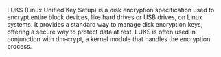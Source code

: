 LUKS (Linux Unified Key Setup) is a disk encryption specification used to encrypt entire block devices, like hard drives or USB drives, on Linux systems. It provides a standard way to manage disk encryption keys, offering a secure way to protect data at rest. LUKS is often used in conjunction with dm-crypt, a kernel module that handles the encryption process.
